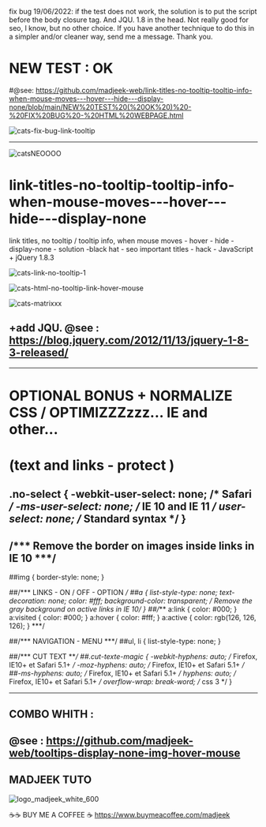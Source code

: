 fix bug 19/06/2022: if the test does not work, the solution is to put the script before the body closure tag. And JQU. 1.8 in the head. Not really good for seo, I know, but no other choice. If you have another technique to do this in a simpler and/or cleaner way, send me a message. Thank you.

# NEW TEST : OK
#@see: https://github.com/madjeek-web/link-titles-no-tooltip-tooltip-info-when-mouse-moves---hover---hide---display-none/blob/main/NEW%20TEST%20(%20OK%20)%20-%20FIX%20BUG%20-%20HTML%20WEBPAGE.html

![cats-fix-bug-link-tooltip](https://user-images.githubusercontent.com/83957788/174487486-de2ea0a2-22af-4062-b10f-d4c66f4c9b1a.jpg)

____

![catsNEOOOO](https://user-images.githubusercontent.com/83957788/174464598-600b169f-12d8-44da-81ba-fcd821bd6d26.jpg)


# link-titles-no-tooltip-tooltip-info-when-mouse-moves---hover---hide---display-none
link titles, no tooltip / tooltip info, when mouse moves - hover - hide - display-none - solution -black hat - seo important titles - hack - JavaScript + jQuery 1.8.3

![cats-link-no-tooltip-1](https://user-images.githubusercontent.com/83957788/174464267-d25cecba-5385-4606-87c5-ea8c7d481948.jpg)

![cats-html-no-tooltip-link-hover-mouse](https://user-images.githubusercontent.com/83957788/174464323-8f396cc8-0c71-4818-a425-10c22b12ac8e.jpg)


![cats-matrixxx](https://user-images.githubusercontent.com/83957788/174464452-ee98764f-86f2-4d40-9b33-62d46755cbc5.jpg)

## +add JQU. @see : https://blog.jquery.com/2012/11/13/jquery-1-8-3-released/ 
___
# OPTIONAL BONUS + NORMALIZE CSS / OPTIMIZZZzzz... IE and other...

# (text and links - protect )
## .no-select { -webkit-user-select: none; /* Safari */ -ms-user-select: none; /* IE 10 and IE 11 */ user-select: none; /* Standard syntax */ }
## /*** Remove the border on images inside links in IE 10 ***/
##img { border-style: none; }

##/*** LINKS - ON / OFF - OPTION ***/
##a { list-style-type: none; text-decoration: none; color: #fff; background-color: transparent; /* Remove the gray background on active links in IE 10*/ }
##/*** a:link { color: #000; } a:visited { color: #000; } a:hover { color: #fff; } a:active { color: rgb(126, 126, 126); }  ***/

##/*** NAVIGATION - MENU ***/
##ul, li { list-style-type: none; }

##/*** CUT TEXT ***/
##.cut-texte-magic { -webkit-hyphens: auto; /* Firefox, IE10+ et Safari 5.1+ */ -moz-hyphens: auto; /* Firefox, IE10+ et Safari 5.1+ */
##-ms-hyphens: auto; /* Firefox, IE10+ et Safari 5.1+ */ hyphens: auto; /* Firefox, IE10+ et Safari 5.1+ */ overflow-wrap: break-word; /* css 3 */ }
___
## COMBO WHITH :
## @see : https://github.com/madjeek-web/tooltips-display-none-img-hover-mouse

## MADJEEK TUTO

![logo_madjeek_white_600](https://user-images.githubusercontent.com/83957788/174466024-c8f7802b-f62e-4d5b-91b3-128d243bbff8.png)

☕☕ BUY ME A COFFEE ☕ https://www.buymeacoffee.com/madjeek

